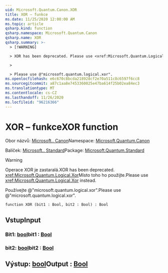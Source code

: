 ```yaml
---
uid: Microsoft.Quantum.Canon.XOR
title: XOR – funkce
ms.date: 11/25/2020 12:00:00 AM
ms.topic: article
qsharp.kind: function
qsharp.namespace: Microsoft.Quantum.Canon
qsharp.name: XOR
qsharp.summary: >-
  > [!WARNING]

  > XOR has been deprecated. Please use <xref:Microsoft.Quantum.Logical.Xor> instead.

  >

  > Please use @"microsoft.quantum.logical.xor".
ms.openlocfilehash: e6c670c8bcda218928cf2e70a511c8c6597f6cc8
ms.sourcegitcommit: a87c1aa8e7453360025e47ba614f25b02ea84ec3
ms.translationtype: MT
ms.contentlocale: cs-CZ
ms.lasthandoff: 11/26/2020
ms.locfileid: "96216366"
---
```

# <a name="xor-function"></a><span data-ttu-id="5696d-102">XOR – funkce</span><span class="sxs-lookup"><span data-stu-id="5696d-102">XOR function</span></span>

<span data-ttu-id="5696d-103">Obor názvů: [Microsoft.. Canon](xref:Microsoft.Quantum.Canon)</span><span class="sxs-lookup"><span data-stu-id="5696d-103">Namespace: [Microsoft.Quantum.Canon](xref:Microsoft.Quantum.Canon)</span></span>

<span data-ttu-id="5696d-104">Balíček: [Microsoft.. Standard](https://nuget.org/packages/Microsoft.Quantum.Standard)</span><span class="sxs-lookup"><span data-stu-id="5696d-104">Package: [Microsoft.Quantum.Standard](https://nuget.org/packages/Microsoft.Quantum.Standard)</span></span>


> [!WARNING]
> <span data-ttu-id="5696d-105">Operace XOR je zastaralá.</span><span class="sxs-lookup"><span data-stu-id="5696d-105">XOR has been deprecated.</span></span> <span data-ttu-id="5696d-106"><xref:Microsoft.Quantum.Logical.Xor>Místo toho ho použijte.</span><span class="sxs-lookup"><span data-stu-id="5696d-106">Please use <xref:Microsoft.Quantum.Logical.Xor> instead.</span></span>
>
> <span data-ttu-id="5696d-107">Používejte @"microsoft.quantum.logical.xor".</span><span class="sxs-lookup"><span data-stu-id="5696d-107">Please use @"microsoft.quantum.logical.xor".</span></span>



```qsharp
function XOR (bit1 : Bool, bit2 : Bool) : Bool
```


## <a name="input"></a><span data-ttu-id="5696d-108">Vstup</span><span class="sxs-lookup"><span data-stu-id="5696d-108">Input</span></span>

### <a name="bit1--bool"></a><span data-ttu-id="5696d-109">Bit1: [bool](xref:microsoft.quantum.lang-ref.bool)</span><span class="sxs-lookup"><span data-stu-id="5696d-109">bit1 : [Bool](xref:microsoft.quantum.lang-ref.bool)</span></span>




### <a name="bit2--bool"></a><span data-ttu-id="5696d-110">bit2: [bool](xref:microsoft.quantum.lang-ref.bool)</span><span class="sxs-lookup"><span data-stu-id="5696d-110">bit2 : [Bool](xref:microsoft.quantum.lang-ref.bool)</span></span>





## <a name="output--bool"></a><span data-ttu-id="5696d-111">Výstup: [bool](xref:microsoft.quantum.lang-ref.bool)</span><span class="sxs-lookup"><span data-stu-id="5696d-111">Output : [Bool](xref:microsoft.quantum.lang-ref.bool)</span></span>

